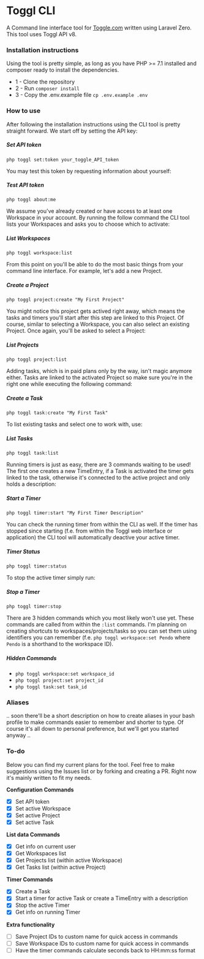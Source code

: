 # Toggl CLI

A Command line interface tool for [Toggle.com](https://toggl.com) written using Laravel Zero. This tool uses Toggl API v8.

### Installation instructions

Using the tool is pretty simple, as long as you have PHP >= 7.1 installed and composer ready to install the dependencies.

- 1 - Clone the repository
- 2 - Run `composer install`
- 3 - Copy the .env.example file `cp .env.example .env`

### How to use

After following the installation instructions using the CLI tool is pretty straight forward. We start off by setting the API key:

##### Set API token
`php toggl set:token your_toggle_API_token`

You may test this token by requesting information about yourself:

##### Test API token
`php toggl about:me`

We assume you've already created or have access to at least one Workspace in your account. By running the follow command the CLI tool lists your Workspaces and asks you to choose which to activate:

##### List Workspaces
`php toggl workspace:list`

From this point on you'll be able to do the most basic things from your command line interface. For example, let's add a new Project.

##### Create a Project
`php toggl project:create "My First Project"`

You might notice this project gets actived right away, which means the tasks and timers you'll start after this step are linked to this Project. Of course, similar to selecting a Workspace, you can also select an existing Project. Once again, you'll be asked to select a Project:

##### List Projects
`php toggl project:list`

Adding tasks, which is in paid plans only by the way, isn't magic anymore either. Tasks are linked to the activated Project so make sure you're in the right one while executing the following command:

##### Create a Task
`php toggl task:create "My First Task"`

To list existing tasks and select one to work with, use:

##### List Tasks
`php toggl task:list`

Running timers is just as easy, there are 3 commands waiting to be used! The first one creates a new TimeEntry, if a Task is activated the timer gets linked to the task, otherwise it's connected to the active project and only holds a description:

##### Start a Timer
`php toggl timer:start "My First Timer Description"`

You can check the running timer from within the CLI as well. If the timer has stopped since starting (f.e. from within the Toggl web interface or application) the CLI tool will automatically deactive your active timer.

##### Timer Status
`php toggl timer:status`

To stop the active timer simply run:

##### Stop a Timer
`php toggl timer:stop`

There are 3 hidden commands which you most likely won't use yet. These commands are called from within the `:list` commands. I'm planning on creating shortcuts to workspaces/projects/tasks so you can set them using identifiers you can remember (f.e. `php toggl workspace:set Pendo` where `Pendo` is a shorthand to the workspace ID).

##### Hidden Commands
- `php toggl workspace:set workspace_id`
- `php toggl project:set project_id`
- `php toggl task:set task_id`

### Aliases

.. soon there'll be a short description on how to create aliases in your bash profile to make commands easier to remember and shorter to type. Of course it's all down to personal preference, but we'll get you started anyway ..

### To-do

Below you can find my current plans for the tool. Feel free to make suggestions using the Issues list or by forking and creating a PR. Right now it's mainly written to fit my needs.

**Configuration Commands**

- [X] Set API token
- [X] Set active Workspace
- [X] Set active Project
- [X] Set active Task

**List data Commands**

- [X] Get info on current user
- [X] Get Workspaces list
- [X] Get Projects list (within active Workspace)
- [X] Get Tasks list (within active Project) 

**Timer Commands**

- [X] Create a Task
- [X] Start a timer for active Task or create a TimeEntry with a description
- [X] Stop the active Timer
- [X] Get info on running Timer

**Extra functionality**

- [ ] Save Project IDs to custom name for quick access in commands
- [ ] Save Workspace IDs to custom name for quick access in commands
- [ ] Have the timer commands calculate seconds back to HH:mm:ss format